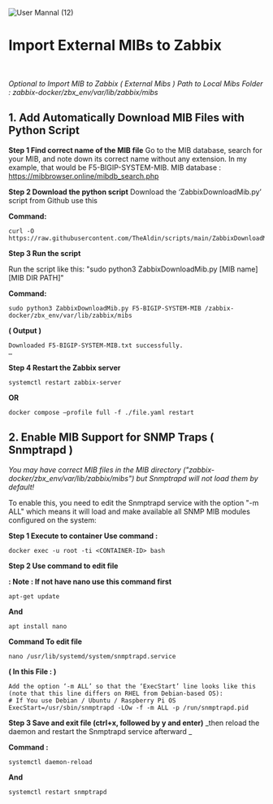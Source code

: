 ![User Mannal (12)](https://github.com/lersakk/ZabbixUserManual/assets/106941759/f58b9632-0fdf-4472-aab0-81ea85af42dd)

<h1> Import External MIBs to Zabbix </h1>

<br>

_Optional to Import MIB to Zabbix ( External Mibs )_
_Path to Local Mibs Folder : zabbix-docker/zbx_env/var/lib/zabbix/mibs_


## 1. Add Automatically Download MIB Files with Python Script

__Step 1 Find correct name of the MIB file__
Go to the MIB database, search for your MIB, and note down its correct name without any extension. In my example, that would be F5-BIGIP-SYSTEM-MIB.
MIB database : https://mibbrowser.online/mibdb_search.php

__Step 2 Download the python script__
Download the ‘ZabbixDownloadMib.py’ script from Github use this 

__Command:__

~~~
curl -O https://raw.githubusercontent.com/TheAldin/scripts/main/ZabbixDownloadMib.py
~~~

__Step 3 Run the script__

Run the script like this: "sudo python3 ZabbixDownloadMib.py [MIB name] [MIB DIR PATH]"

__Command:__

~~~
sudo python3 ZabbixDownloadMib.py F5-BIGIP-SYSTEM-MIB /zabbix-docker/zbx_env/var/lib/zabbix/mibs
~~~

__( Output )__
~~~
Downloaded F5-BIGIP-SYSTEM-MIB.txt successfully.
…
~~~

__Step 4 Restart the Zabbix server__

~~~
systemctl restart zabbix-server
~~~

__OR__ 

~~~
docker compose –profile full -f ./file.yaml restart
~~~


## 2. Enable MIB Support for SNMP Traps ( Snmptrapd )

_You may have correct MIB files in the MIB directory ("zabbix-docker/zbx_env/var/lib/zabbix/mibs") but Snmptrapd will not load them by default!_

To enable this, you need to edit the Snmptrapd service with the option "-m ALL" which means it will load and make available all SNMP MIB modules configured on the system:

__Step 1 Execute to container Use command :__

~~~
docker exec -u root -ti <CONTAINER-ID> bash
~~~

__Step 2 Use command to edit file__

__: Note : If not have nano use this command first__

~~~
apt-get update
~~~

__And__

~~~
apt install nano
~~~

__Command To edit file__

~~~
nano /usr/lib/systemd/system/snmptrapd.service
~~~


__( In this File : )__
~~~
Add the option ‘-m ALL’ so that the ‘ExecStart’ line looks like this (note that this line differs on RHEL from Debian-based OS):
# If You use Debian / Ubuntu / Raspberry Pi OS
ExecStart=/usr/sbin/snmptrapd -LOw -f -m ALL -p /run/snmptrapd.pid
~~~

__Step 3 Save and exit file (ctrl+x, followed by y and enter)__
_then reload the daemon and restart the Snmptrapd service afterward _

__Command :__

~~~
systemctl daemon-reload
~~~

__And__

~~~
systemctl restart snmptrapd
~~~


